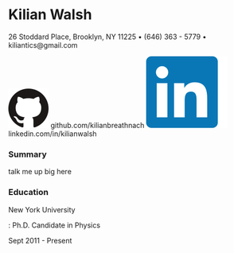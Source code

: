 # Kilian Walsh

<p> 26 Stoddard Place, Brooklyn, NY 11225 • (646) 363 - 5779 • kiliantics@gmail.com </p>

<p> <img src="assets/octo.svg"> github.com/kilianbreathnach <img src="assets/in.svg"> linkedin.com/in/kilianwalsh </p>


### Summary

talk me up big here

### Education


New York University

:   Ph.D. Candidate in Physics

Sept 2011 - Present
